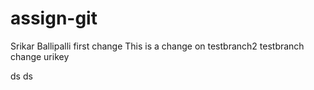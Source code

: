 # assign-git
Srikar Ballipalli
first change
This is a change on testbranch2
testbranch change
urikey

ds ds